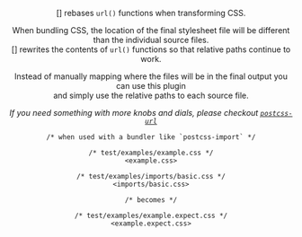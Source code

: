 <!-- Available Variables: -->
<!-- <humanReadableName> PostCSS Your Plugin -->
<!-- <exportName> postcssYourPlugin -->
<!-- <packageName> @csstools/postcss-your-plugin -->
<!-- <packageVersion> 1.0.0 -->
<!-- <packagePath> plugins/postcss-your-plugin -->
<!-- <cssdbId> your-feature -->
<!-- <specUrl> https://www.w3.org/TR/css-color-4/#funcdef-color -->
<!-- <example.css> file contents for examples/example.css -->
<!-- <header> -->
<!-- <usage> usage instructions -->
<!-- <envSupport> -->
<!-- <corsWarning> -->
<!-- <linkList> -->
<!-- to generate : npm run docs -->

<header>

[<humanReadableName>] rebases `url()` functions when transforming CSS.

When bundling CSS, the location of the final stylesheet file will be different than the individual source files.  
[<humanReadableName>] rewrites the contents of `url()` functions so that relative paths continue to work.

Instead of manually mapping where the files will be in the final output you can use this plugin  
and simply use the relative paths to each source file.

_If you need something with more knobs and dials, please checkout [`postcss-url`](https://www.npmjs.com/package/postcss-url)_

```pcss
/* when used with a bundler like `postcss-import` */

/* test/examples/example.css */
<example.css>

/* test/examples/imports/basic.css */
<imports/basic.css>

/* becomes */

/* test/examples/example.expect.css */
<example.expect.css>
```

<usage>

<envSupport>

<linkList>
